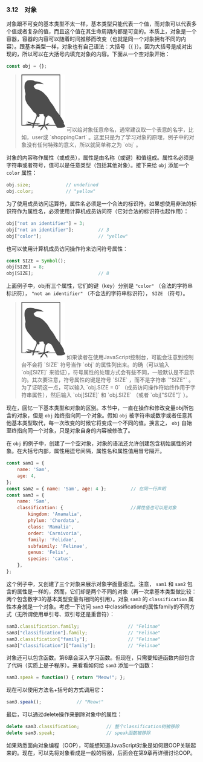 ### 3.12　对象

对象跟不可变的基本类型不太一样，基本类型只能代表一个值，而对象可以代表多个值或者复杂的值，而且这个值在其生命周期内都是可变的。本质上，对象是一个容器，容器的内容可以随着时间推移而改变（也就是同一个对象拥有不同的内容）。跟基本类型一样，对象也有自己语法：大括号（{ }）。因为大括号是成对出现的，所以可以在大括号内填充对象的内容。下面从一个空对象开始：

```javascript
const obj = {};
```

> <img class="my_markdown" src="../images/2.png" style="width:116px;  height: 151px; " width="10%"/>
> 可以给对象任意命名，通常建议取一个表意的名字，比如，user或 `shoppingCart` 。这里只是为了学习对象的原理，例子中的对象没有任何特殊的意义，所以就简单称之为 `obj` 。

对象的内容称作属性（或成员），属性是由名称（或键）和值组成。属性名必须是字符串或者符号，值可以是任意类型（包括其他对象）。接下来给 `obj` 添加一个 `color` 属性：

```javascript
obj.size;             // undefined
obj.color;            // "yellow"
```

为了使用成员访问运算符，属性名必须是一个合法的标识符。如果想使用非法的标识符作为属性名，必须使用计算机成员访问符（它对合法的标识符也起作用）：

```javascript
obj["not an identifier"] = 3;
obj["not an identifier"];         // 3
obj["color"];                     // "yellow"
```

也可以使用计算机成员访问操作符来访问符号属性：

```javascript
const SIZE = Symbol();
obj[SIZE] = 8;
obj[SIZE];                        // 8
```

上面例子中，obj有三个属性，它们的键（key）分别是 `"color"` （合法的字符串标识符）， `"not an identifier"` （不合法的字符串标识符）， `SIZE` （符号）。

> <img class="my_markdown" src="../images/2.png" style="width:116px;  height: 151px; " width="10%"/>
> 如果读者在使用JavaScript控制台，可能会注意到控制台不会将 `SIZE` 符号当作 `obj` 的属性列出来。的确（可以输入 `obj[SIZE]` 来验证），符号属性的处理方式会有些不同，一般默认是不显示的。其次要注意，符号属性的键是符号 `SIZE` ，而不是字符串 `"SIZE"` 。为了证明这一点，可以输入 `obj.SIZE = 0` （成员访问操作符始终作用于字符串属性），然后输入 `obj[SIZE]` 和 `obj.SIZE` （或者 `obj["SIZE"]` ）。

现在，回忆一下基本类型和对象的区别。本节中，一直在操作和修改变量obj所包含的对象，但是 `obj` 始终指向同一个对象。假如 `obj` 被字符串或数字或者任意其他基本类型取代，每一次改变的时候它将变成一个不同的值。换言之， `obj` 自始至终指向同一个对象，只是对象自身的内容被修改了。

在 `obj` 的例子中，创建了一个空对象，对象的语法还允许创建包含初始属性的对象。在大括号内部，属性用逗号间隔，属性名和属性值用冒号隔开。

```javascript
const sam1 = {
    name: 'Sam',
    age: 4, 
}; 
const sam2 = { name: 'Sam', age: 4 };         // 在同一行声明
const sam3 = {
    name: 'Sam',
    classification: {                         //属性值也可以是对象
        kingdom: 'Anamalia',
        phylum: 'Chordata',
        class: 'Mamalia',
        order: 'Carnivoria',
        family: 'Felidae',
        subfaimily: 'Felinae',
        genus: 'Felis',
        species: 'catus',
    },
}; 
```

这个例子中，又创建了三个对象来展示对象字面量语法。注意， `sam1` 和 `sam2` 包含的属性是一样的，然而，它们却是两个不同的对象（再一次拿基本类型做比较：两个包含数字3的基本类型变量有相同的引用）。对象 `sam3` 的 `classification` 属性本身就是一个对象。考虑一下访问 `sam3` 中classification的属性family的不同方式（无所谓使用单引号、双引号还是重音符）：

```javascript
sam3.classification.family;                  // "Felinae"
sam3["classification"].family;               // "Felinae"
sam3.classification["family"];               // "Felinae"
sam3["classification"]["family"];            // "Felinae"
```

对象还可以包含函数。第6章会深入学习函数。但现在，只需要知道函数内部包含了代码（实质上是子程序）。来看看如何给 `sam3` 添加一个函数：

```javascript
sam3.speak = function() { return "Meow!"; };
```

现在可以使用方法名+括号的方式调用它：

```javascript
sam3.speak();             // "Meow!"
```

最后，可以通过delete操作来删除对象中的属性：

```javascript
delete sam3.classification;          // 整个classification树被移除
delete sam3.speak;                   // speak函数被移除
```

如果熟悉面向对象编程（OOP），可能想知道JavaScript对象是如何跟OOP关联起来的。现在，可以先将对象看成是一般的容器，后面会在第9章再详细讨论OOP。

